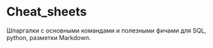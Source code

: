 # Cheat_sheets
Шпаргалки с основными командами и полезными фичами для SQL, python, разметки Markdown.
